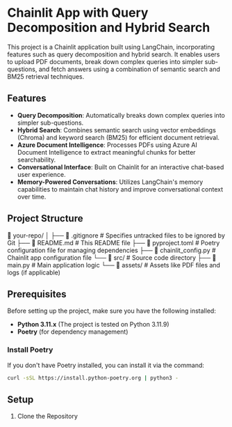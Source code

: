 # Chainlit App with Query Decomposition and Hybrid Search

This project is a Chainlit application built using LangChain, incorporating features such as query decomposition and hybrid search. It enables users to upload PDF documents, break down complex queries into simpler sub-questions, and fetch answers using a combination of semantic search and BM25 retrieval techniques.

## Features
- **Query Decomposition**: Automatically breaks down complex queries into simpler sub-questions.
- **Hybrid Search**: Combines semantic search using vector embeddings (Chroma) and keyword search (BM25) for efficient document retrieval.
- **Azure Document Intelligence**: Processes PDFs using Azure AI Document Intelligence to extract meaningful chunks for better searchability.
- **Conversational Interface**: Built on Chainlit for an interactive chat-based user experience.
- **Memory-Powered Conversations**: Utilizes LangChain's memory capabilities to maintain chat history and improve conversational context over time.

## Project Structure
📁 your-repo/ │ 
├── 📄 .gitignore # Specifies untracked files to be ignored by Git ├── 📄 README.md # This README file ├── 📄 pyproject.toml # Poetry configuration file for managing dependencies ├── 📄 chainlit_config.py # Chainlit app configuration file └── 📁 src/ # Source code directory ├── 📄 main.py # Main application logic └── 📁 assets/ # Assets like PDF files and logs (if applicable)


## Prerequisites
Before setting up the project, make sure you have the following installed:
- **Python 3.11.x** (The project is tested on Python 3.11.9)
- **Poetry** (for dependency management)

### Install Poetry
If you don't have Poetry installed, you can install it via the command:
```bash
curl -sSL https://install.python-poetry.org | python3 -
```


## Setup
1. Clone the Repository

